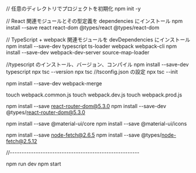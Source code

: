 // 任意のディレクトリでプロジェクトを初期化
npm init -y

// React 関連モジュールとその型定義を dependencies にインストール
npm install --save react react-dom @types/react @types/react-dom

// TypeScript + webpack 関連モジュールを devDependencies にインストール
npm install --save-dev typescript ts-loader webpack webpack-cli
npm install --save-dev webpack-dev-server source-map-loader

//typescript のインストール、バージョン、コンパイル
npm install --save-dev typescript
npx tsc --version
npx tsc <filename>
//tsconfig.json の設定
npx tsc --init

npm install --save-dev webpack-merge

touch webpack.common.js
touch webpack.dev.js
touch webpack.prod.js

npm install --save react-router-dom@5.3.0
npm install --save-dev @types/react-router-dom@5.3.0

npm install --save @material-ui/core
npm install --save @material-ui/icons

npm install --save node-fetch@2.6.5
npm install --save @types/node-fetch@2.5.12

//-------------------------------------------------------

npm run dev
npm start
